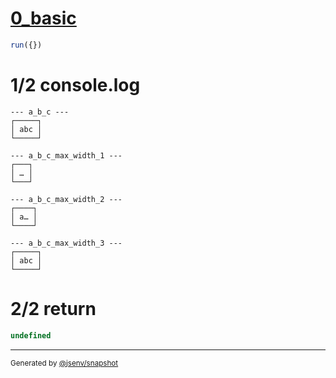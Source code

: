 # [0_basic](../../cell_max_width.test.mjs#L48)

```js
run({})
```

# 1/2 console.log

```console
--- a_b_c ---
┌─────┐
│ abc │
└─────┘

--- a_b_c_max_width_1 ---
┌───┐
│ … │
└───┘

--- a_b_c_max_width_2 ---
┌────┐
│ a… │
└────┘

--- a_b_c_max_width_3 ---
┌─────┐
│ abc │
└─────┘

```

# 2/2 return

```js
undefined
```

---

<sub>
  Generated by <a href="https://github.com/jsenv/core/tree/main/packages/independent/snapshot">@jsenv/snapshot</a>
</sub>
